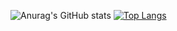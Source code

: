 
![Anurag's GitHub stats](https://github-readme-stats.vercel.app/api?username=J0stGeorge&show_icons=true&theme=midnight-purple)  [![Top Langs](https://github-readme-stats.vercel.app/api/top-langs/?username=J0stGeorge&langs_count=8)](https://github.com/anuraghazra/github-readme-stats)

